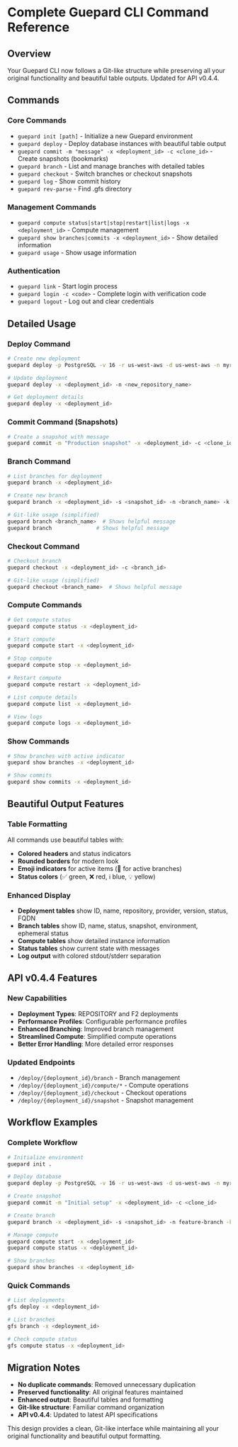 # Complete Guepard CLI Command Reference

## Overview
Your Guepard CLI now follows a Git-like structure while preserving all your original functionality and beautiful table outputs. Updated for API v0.4.4.

## Commands

### Core Commands
- `guepard init [path]` - Initialize a new Guepard environment
- `guepard deploy` - Deploy database instances with beautiful table output
- `guepard commit -m "message" -x <deployment_id> -c <clone_id>` - Create snapshots (bookmarks)
- `guepard branch` - List and manage branches with detailed tables
- `guepard checkout` - Switch branches or checkout snapshots
- `guepard log` - Show commit history
- `guepard rev-parse` - Find .gfs directory

### Management Commands
- `guepard compute status|start|stop|restart|list|logs -x <deployment_id>` - Compute management
- `guepard show branches|commits -x <deployment_id>` - Show detailed information
- `guepard usage` - Show usage information

### Authentication
- `guepard link` - Start login process
- `guepard login -c <code>` - Complete login with verification code
- `guepard logout` - Log out and clear credentials

## Detailed Usage

### Deploy Command
```bash
# Create new deployment
guepard deploy -p PostgreSQL -v 16 -r us-west-aws -d us-west-aws -n myrepo -w password

# Update deployment
guepard deploy -x <deployment_id> -n <new_repository_name>

# Get deployment details
guepard deploy -x <deployment_id>
```

### Commit Command (Snapshots)
```bash
# Create a snapshot with message
guepard commit -m "Production snapshot" -x <deployment_id> -c <clone_id>
```

### Branch Command
```bash
# List branches for deployment
guepard branch -x <deployment_id>

# Create new branch
guepard branch -x <deployment_id> -s <snapshot_id> -n <branch_name> -k -e

# Git-like usage (simplified)
guepard branch <branch_name>  # Shows helpful message
guepard branch              # Shows helpful message
```

### Checkout Command
```bash
# Checkout branch
guepard checkout -x <deployment_id> -c <branch_id>

# Git-like usage (simplified)
guepard checkout <branch_name>  # Shows helpful message
```

### Compute Commands
```bash
# Get compute status
guepard compute status -x <deployment_id>

# Start compute
guepard compute start -x <deployment_id>

# Stop compute
guepard compute stop -x <deployment_id>

# Restart compute
guepard compute restart -x <deployment_id>

# List compute details
guepard compute list -x <deployment_id>

# View logs
guepard compute logs -x <deployment_id>
```

### Show Commands
```bash
# Show branches with active indicator
guepard show branches -x <deployment_id>

# Show commits
guepard show commits -x <deployment_id>
```

## Beautiful Output Features

### Table Formatting
All commands use beautiful tables with:
- **Colored headers** and status indicators
- **Rounded borders** for modern look
- **Emoji indicators** for active items (🐆 for active branches)
- **Status colors** (✅ green, ❌ red, ℹ️ blue, 💡 yellow)

### Enhanced Display
- **Deployment tables** show ID, name, repository, provider, version, status, FQDN
- **Branch tables** show ID, name, status, snapshot, environment, ephemeral status
- **Compute tables** show detailed instance information
- **Status tables** show current state with messages
- **Log output** with colored stdout/stderr separation

## API v0.4.4 Features

### New Capabilities
- **Deployment Types**: REPOSITORY and F2 deployments
- **Performance Profiles**: Configurable performance profiles
- **Enhanced Branching**: Improved branch management
- **Streamlined Compute**: Simplified compute operations
- **Better Error Handling**: More detailed error responses

### Updated Endpoints
- `/deploy/{deployment_id}/branch` - Branch management
- `/deploy/{deployment_id}/compute/*` - Compute operations
- `/deploy/{deployment_id}/checkout` - Checkout operations
- `/deploy/{deployment_id}/snapshot` - Snapshot management

## Workflow Examples

### Complete Workflow
```bash
# Initialize environment
guepard init .

# Deploy database
guepard deploy -p PostgreSQL -v 16 -r us-west-aws -d us-west-aws -n myrepo -w password

# Create snapshot
guepard commit -m "Initial setup" -x <deployment_id> -c <clone_id>

# Create branch
guepard branch -x <deployment_id> -s <snapshot_id> -n feature-branch -k

# Manage compute
guepard compute start -x <deployment_id>
guepard compute status -x <deployment_id>

# Show branches
guepard show branches -x <deployment_id>
```

### Quick Commands
```bash
# List deployments
gfs deploy -x <deployment_id>

# List branches
gfs branch -x <deployment_id>

# Check compute status
gfs compute status -x <deployment_id>
```

## Migration Notes

- **No duplicate commands**: Removed unnecessary duplication
- **Preserved functionality**: All original features maintained
- **Enhanced output**: Beautiful tables and formatting
- **Git-like structure**: Familiar command organization
- **API v0.4.4**: Updated to latest API specifications

This design provides a clean, Git-like interface while maintaining all your original functionality and beautiful output formatting.